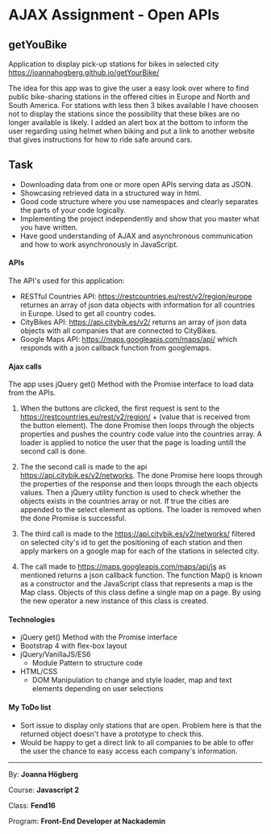 # AJAX Assignment - Open APIs


## getYouBike

Application to display pick-up stations for bikes in selected city https://joannahogberg.github.io/getYourBike/

The idea for this app was to give the user a easy look over where to find public bike-sharing stations in the offered cities in Europe and North and South America. For stations with less then 3 bikes available I have choosen not to display the stations since the possibility that these bikes are no longer available is likely.
I added an alert box at the bottom to inform the user regarding using helmet when biking and put a link to another website that gives instructions for how to ride safe around cars.

## Task
- Downloading data from one or more open APIs serving data as JSON.
- Showcasing retrieved data in a structured way in html.
- Good code structure where you use namespaces and clearly separates the parts of your code logically.
- Implementing the project independently and show that you master what you have written.
- Have good understanding of AJAX and asynchronous communication and how to work asynchronously in JavaScript.

#### APIs
The API's used for this application:

* RESTful Countries API: https://restcountries.eu/rest/v2/region/europe returnes an array of json data objects with information for all countries in Europe. Used to get all country codes.
* CityBikes API: https://api.citybik.es/v2/ returns an array of json data objects with all companies that are connected to CityBikes.
* Google Maps API: https://maps.googleapis.com/maps/api/ which responds with a json callback function from googlemaps.

#### Ajax calls 
The app uses jQuery get() Method with the Promise interface to load data from the APIs.

1. When the buttons are clicked, the first request is sent to the https://restcountries.eu/rest/v2/region/ + (value that is received from the button element). The done Promise then loops through the objects properties and pushes the country code value into the countries array. A loader is applied to notice the user that the page is loading untill the second call is done.

2. The the second call is made to the api https://api.citybik.es/v2/networks. The done Promise here loops through the properties of the response and then loops through the each objects values. Then a jQuery utility function is used to check whether the objects exists in the countries array or not. If true the cities are appended to the select element as options. The loader is removed when the done Promise is successful.

3. The third call is made to the  https://api.citybik.es/v2/networks/ filtered on selected city's id to get the positioning of each station and then apply markers on a google map for each of the stations in selected city.

4. The call made to https://maps.googleapis.com/maps/api/js as mentioned returns a json callback function. The function Map() is known as a constructor and the JavaScript class that represents a map is the Map class. Objects of this class define a single map on a page. By using the new operator a new instance of this class is created.


#### Technologies

* jQuery get() Method with the Promise interface
* Bootstrap 4 with flex-box layout
* jQuery/VanillaJS/ES6
   - Module Pattern to structure code
* HTML/CSS
   - DOM Manipulation to change and style loader, map and text elements depending on user selections 


#### My ToDo list 

* Sort issue to display only stations that are open. Problem here is that the returned object doesn't have a prototype to check this.
* Would be happy to get a direct link to all companies to be able to offer the user the chance to easy access each company's information.


*********

By: **Joanna Högberg**

Course: **Javascript 2**

Class: **Fend16**

Program: **Front-End Developer at Nackademin**





